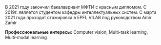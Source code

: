 В 2021 году закончил бакалавриаит МФТИ с красным дипломом.  С 2019г. является студентом кафедры интеллектуальных систем. С марта 2021 года проходит стажировка в EPFL VILAB под руководством Amir Zamir

**Профессиональные интересы:** Computer vision, Multi-task learning, Multi-modal learning
